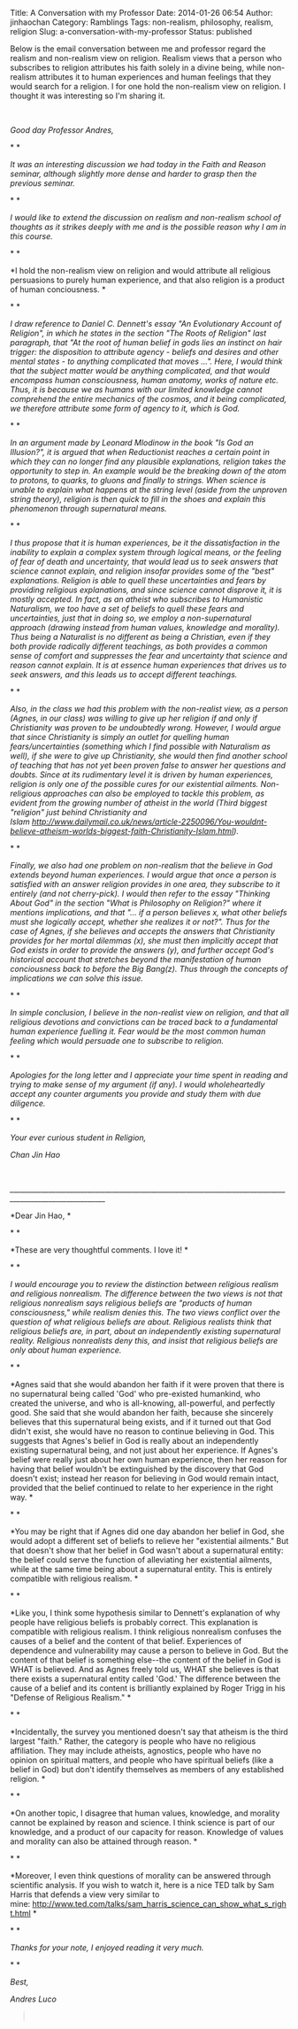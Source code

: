 Title: A Conversation with my Professor
Date: 2014-01-26 06:54
Author: jinhaochan
Category: Ramblings
Tags: non-realism, philosophy, realism, religion
Slug: a-conversation-with-my-professor
Status: published

<div dir="ltr">

Below is the email conversation between me and professor regard the realism and non-realism view on religion. Realism views that a person who subscribes to religion attributes his faith solely in a divine being, while non-realism attributes it to human experiences and human feelings that they would search for a religion. I for one hold the non-realism view on religion. I thought it was interesting so I'm sharing it.



<div dir="ltr">

 



<div dir="ltr">

*Good day Professor Andres,*
<div>

* *



<div>

*It was an interesting discussion we had today in the Faith and Reason seminar, although slightly more dense and harder to grasp then the previous seminar.*



<div>

* *



<div>

*I would like to extend the discussion on realism and non-realism school of thoughts as it strikes deeply with me and is the possible reason why I am in this course.*



<div>

* *



<div>

*I hold the non-realism view on religion and would attribute all religious persuasions to purely human experience, and that also religion is a product of human conciousness. *



<div>

* *



<div>

*I draw reference to Daniel C. Dennett's essay "An Evolutionary Account of Religion", in which he states in the section "The Roots of Religion" last paragraph, that "At the root of human belief in gods lies an instinct on hair trigger: the disposition to attribute agency - beliefs and desires and other mental states - to anything complicated that moves ...". Here, I would think that the subject matter would be anything complicated, and that would encompass human consciousness, human anatomy, works of nature etc. Thus, it is because we as humans with our limited knowledge cannot comprehend the entire mechanics of the cosmos, and it being complicated, we therefore attribute some form of agency to it, which is God.*



<div>

* *



<div>

*In an argument made by Leonard Mlodinow in the book "Is God an Illusion?", it is argued that when Reductionist reaches a certain point in which they can no longer find any plausible explanations, religion takes the opportunity to step in. An example would be the breaking down of the atom to protons, to quarks, to gluons and finally to strings. When science is unable to explain what happens at the string level (aside from the unproven string theory), religion is then quick to fill in the shoes and explain this phenomenon through supernatural means.*



<div>

* *



<div>

*I thus propose that it is human experiences, be it the dissatisfaction in the inability to explain a complex system through logical means, or the feeling of fear of death and uncertainty, that would lead us to seek answers that science cannot explain, and religion insofar provides some of the "best" explanations. Religion is able to quell these uncertainties and fears by providing religious explanations, and since science cannot disprove it, it is mostly accepted. In fact, as an atheist who subscribes to Humanistic Naturalism, we too have a set of beliefs to quell these fears and uncertainties, just that in doing so, we employ a non-supernatural approach (drawing instead from human values, knowledge and morality). Thus being a Naturalist is no different as being a Christian, even if they both provide radically different teachings, as both provides a common sense of comfort and suppresses the fear and uncertainty that science and reason cannot explain. It is at essence human experiences that drives us to seek answers, and this leads us to accept different teachings.*



<div>

* *



<div>

*Also, in the class we had this problem with the non-realist view, as a person (Agnes, in our class) was willing to give up her religion if and only if Christianity was proven to be undoubtedly wrong. However, I would argue that since Christianity is simply an outlet for quelling human fears/uncertainties (something which I find possible with Naturalism as well), if she were to give up Christianity, she would then find another school of teaching that has not yet been proven false to answer her questions and doubts. Since at its rudimentary level it is driven by human experiences, religion is only one of the possible cures for our existential ailments. Non-religious approaches can also be employed to tackle this problem, as evident from the growing number of atheist in the world (Third biggest "religion" just behind Christianity and Islam <http://www.dailymail.co.uk/news/article-2250096/You-wouldnt-believe-atheism-worlds-biggest-faith-Christianity-Islam.html>).*



<div>

* *



<div>

*Finally, we also had one problem on non-realism that the believe in God extends beyond human experiences. I would argue that once a person is satisfied with an answer religion provides in one area, they subscribe to it entirely (and not cherry-pick). I would then refer to the essay "Thinking About God" in the section "What is Philosophy on Religion?" where it mentions implications, and that "... if a person believes x, what other beliefs must she logically accept, whether she realizes it or not?". Thus for the case of Agnes, if she believes and accepts the answers that Christianity provides for her mortal dilemmas (x), she must then implicitly accept that God exists in order to provide the answers (y), and further accept God's historical account that stretches beyond the manifestation of human conciousness back to before the Big Bang(z). Thus through the concepts of implications we can solve this issue.*



<div>

* *



<div>

*In simple conclusion, I believe in the non-realist view on religion, and that all religious devotions and convictions can be traced back to a fundamental human experience fuelling it. Fear would be the most common human feeling which would persuade one to subscribe to religion.*



<div>

* *



<div>

*Apologies for the long letter and I appreciate your time spent in reading and trying to make sense of my argument (if any). I would wholeheartedly accept any counter arguments you provide and study them with due diligence.*



<div>

* *



<div>

*Your ever curious student in Religion,*



<div>

*Chan Jin Hao*





<div dir="ltr">

 



<div dir="ltr">

*\_\_\_\_\_\_\_\_\_\_\_\_\_\_\_\_\_\_\_\_\_\_\_\_\_\_\_\_\_\_\_\_\_\_\_\_\_\_\_\_\_\_\_\_\_\_\_\_\_\_\_\_\_\_\_\_\_\_\_\_\_\_\_\_\_\_\_\_\_\_\_\_\_\_\_\_\_\_\_\_\_\_\_\_\_\_\_\_\_\_\_\_\_\_\_\_\_\_\_\_\_\_\_\_\_*



<div dir="ltr">

*Dear Jin Hao, *
<div>

* *



<div>

*These are very thoughtful comments. I love it! *



<div>

* *



<div>

*I would encourage you to review the distinction between religious realism and religious nonrealism. The difference between the two views is not that religious nonrealism says religious beliefs are "products of human consciousness," while realism denies this. The two views conflict over the question of what religious beliefs are about. Religious realists think that religious beliefs are, in part, about an independently existing supernatural reality. Religious nonrealists deny this, and insist that religious beliefs are only about human experience.*



<div>

* *



<div>

*Agnes said that she would abandon her faith if it were proven that there is no supernatural being called 'God' who pre-existed humankind, who created the universe, and who is all-knowing, all-powerful, and perfectly good. She said that she would abandon her faith, because she sincerely believes that this supernatural being exists, and if it turned out that God didn't exist, she would have no reason to continue believing in God. This suggests that Agnes's belief in God is really about an independently existing supernatural being, and not just about her experience. If Agnes's belief were really just about her own human experience, then her reason for having that belief wouldn't be extinguished by the discovery that God doesn't exist; instead her reason for believing in God would remain intact, provided that the belief continued to relate to her experience in the right way. *



<div>

* *



<div>

*You may be right that if Agnes did one day abandon her belief in God, she would adopt a different set of beliefs to relieve her "existential ailments." But that doesn't show that her belief in God wasn't about a supernatural entity: the belief could serve the function of alleviating her existential ailments, while at the same time being about a supernatural entity. This is entirely compatible with religious realism. *



<div>

* *



<div>

*Like you, I think some hypothesis similar to Dennett's explanation of why people have religious beliefs is probably correct. This explanation is compatible with religious realism. I think religious nonrealism confuses the causes of a belief and the content of that belief. Experiences of dependence and vulnerability may cause a person to believe in God. But the content of that belief is something else--the content of the belief in God is WHAT is believed. And as Agnes freely told us, WHAT she believes is that there exists a supernatural entity called 'God.' The difference between the cause of a belief and its content is brilliantly explained by Roger Trigg in his "Defense of Religious Realism." *



<div>

* *



<div>

*Incidentally, the survey you mentioned doesn't say that atheism is the third largest "faith." Rather, the category is people who have no religious affiliation. They may include atheists, agnostics, people who have no opinion on spiritual matters, and people who have spiritual beliefs (like a belief in God) but don't identify themselves as members of any established religion. *



<div>

* *



<div>

*On another topic, I disagree that human values, knowledge, and morality cannot be explained by reason and science. I think science is part of our knowledge, and a product of our capacity for reason. Knowledge of values and morality can also be attained through reason. *



<div>

* *



<div>

*Moreover, I even think questions of morality can be answered through scientific analysis. If you wish to watch it, here is a nice TED talk by Sam Harris that defends a view very similar to mine: <http://www.ted.com/talks/sam_harris_science_can_show_what_s_right.html> *



<div>

* *



<div>

*Thanks for your note, I enjoyed reading it very much.*



<div>

* *



<div>

*Best,*



<div>

*Andres Luco*





<div>

> <div dir="ltr">
>
>  
>
> 


